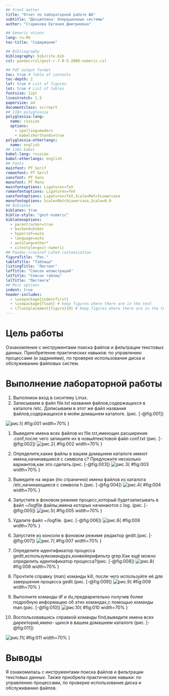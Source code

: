 ```yaml
---
## Front matter
title: "Отчет по лабораторной работе №6"
subtitle: "Дисциплина: Операционные системы"
author: "Старикова Евгения Дмитриевна"

## Generic otions
lang: ru-RU
toc-title: "Содержание"

## Bibliography
bibliography: bib/cite.bib
csl: pandoc/csl/gost-r-7-0-5-2008-numeric.csl

## Pdf output format
toc: true # Table of contents
toc-depth: 2
lof: true # List of figures
lot: true # List of tables
fontsize: 12pt
linestretch: 1.5
papersize: a4
documentclass: scrreprt
## I18n polyglossia
polyglossia-lang:
  name: russian
  options:
	- spelling=modern
	- babelshorthands=true
polyglossia-otherlangs:
  name: english
## I18n babel
babel-lang: russian
babel-otherlangs: english
## Fonts
mainfont: PT Serif
romanfont: PT Serif
sansfont: PT Sans
monofont: PT Mono
mainfontoptions: Ligatures=TeX
romanfontoptions: Ligatures=TeX
sansfontoptions: Ligatures=TeX,Scale=MatchLowercase
monofontoptions: Scale=MatchLowercase,Scale=0.9
## Biblatex
biblatex: true
biblio-style: "gost-numeric"
biblatexoptions:
  - parentracker=true
  - backend=biber
  - hyperref=auto
  - language=auto
  - autolang=other*
  - citestyle=gost-numeric
## Pandoc-crossref LaTeX customization
figureTitle: "Рис."
tableTitle: "Таблица"
listingTitle: "Листинг"
lofTitle: "Список иллюстраций"
lotTitle: "Список таблиц"
lolTitle: "Листинги"
## Misc options
indent: true
header-includes:
  - \usepackage{indentfirst}
  - \usepackage{float} # keep figures where there are in the text
  - \floatplacement{figure}{H} # keep figures where there are in the text
---
```


# Цель работы

Ознакомление с инструментами поиска файлов и фильтрации текстовых данных.
Приобретение практических навыков: по управлению процессами (и заданиями), по
проверке использования диска и обслуживанию файловых систем.


# Выполнение лабораторной работы

1. Выполниои вход в сиситему Linux. 
1. Записываем в файл file.txt названия файлов,содержащихся в каталоге /etc. Дописываем в этот же файл названия файлов,содержащихся в моём домашнем каталоге. (рис. [-@fig:001]) 

![рис.1](/home/edstarikova/Изображения/1.jpg){ #fig:001 width=70% }

1. Выведите имена всех файлов из file.txt,имеющих расширение .conf,после чего
запишите их в новыйтекстовой файл conf.txt (рис. [-@fig:002])
![рис.2](/home/edstarikova/%D0%98%D0%B7%D0%BE%D0%B1%D1%80%D0%B0%D0%B6%D0%B5%D0%BD%D0%B8%D1%8F/%D0%A1%D0%BD%D0%B8%D0%BC%D0%BE%D0%BA%20%D1%8D%D0%BA%D1%80%D0%B0%D0%BD%D0%B0%20%D0%BE%D1%82%202022-05-05%2006-53-33.png){ #fig:002 width=70% }

1. Определите,какие файлы в вашем домашнем каталоге имеют имена,начинавшиеся
с символа c? Предложите несколько вариантов,как это сделать.(рис. [-@fig:003])
![рис.3](home/edstarikova/%D0%98%D0%B7%D0%BE%D0%B1%D1%80%D0%B0%D0%B6%D0%B5%D0%BD%D0%B8%D1%8F/%D0%A1%D0%BD%D0%B8%D0%BC%D0%BE%D0%BA%20%D1%8D%D0%BA%D1%80%D0%B0%D0%BD%D0%B0%20%D0%BE%D1%82%202022-05-05%2006-53-13.png){ #fig:003 width=70% }
1. Выведите на экран (по странично) имена файлов из каталога /etc,начинающиеся
с символа h.(рис. [-@fig:004])
![рис.4](/home/edstarikova/%D0%98%D0%B7%D0%BE%D0%B1%D1%80%D0%B0%D0%B6%D0%B5%D0%BD%D0%B8%D1%8F/%D0%A1%D0%BD%D0%B8%D0%BC%D0%BE%D0%BA%20%D1%8D%D0%BA%D1%80%D0%B0%D0%BD%D0%B0%20%D0%BE%D1%82%202022-05-05%2006-49-11.png){ #fig:004 width=70% }
1. Запустите в фоновом режиме процесс,который будетзаписывать в файл ~/logfile
файлы,имена которых начинаются с log. (рис. [-@fig:005])
![рис.5](/home/edstarikova/%D0%98%D0%B7%D0%BE%D0%B1%D1%80%D0%B0%D0%B6%D0%B5%D0%BD%D0%B8%D1%8F/%D0%A1%D0%BD%D0%B8%D0%BC%D0%BE%D0%BA%20%D1%8D%D0%BA%D1%80%D0%B0%D0%BD%D0%B0%20%D0%BE%D1%82%202022-05-05%2006-54-00.png){ #fig:005 width=70% }
1. Удалите файл ~/logfile. (рис. [-@fig:006])
![рис.6](/home/edstarikova/%D0%98%D0%B7%D0%BE%D0%B1%D1%80%D0%B0%D0%B6%D0%B5%D0%BD%D0%B8%D1%8F/%D0%A1%D0%BD%D0%B8%D0%BC%D0%BE%D0%BA%20%D1%8D%D0%BA%D1%80%D0%B0%D0%BD%D0%B0%20%D0%BE%D1%82%202022-05-05%2006-55-32.png){ #fig:006 width=70% }
1. Запустите из консоли в фоновом режиме редактор gedit.(рис. [-@fig:007])
![рис.7]( /home/edstarikova/%D0%98%D0%B7%D0%BE%D0%B1%D1%80%D0%B0%D0%B6%D0%B5%D0%BD%D0%B8%D1%8F/%D0%A1%D0%BD%D0%B8%D0%BC%D0%BE%D0%BA%20%D1%8D%D0%BA%D1%80%D0%B0%D0%BD%D0%B0%20%D0%BE%D1%82%202022-05-05%2006-57-07.png){ #fig:007 width=70% }
1. Определите идентификатор процесса gedit,используякомандуps,конвейерифильтр
grep.Как ещё можно определить идентификатор процесса?(рис. [-@fig:008])
![рис.8](/home/edstarikova/Изображения/5.png){ #fig:008 width=70% }
1. Прочтите справку (man) команды kill, после чего используйте её для завершения
процесса gedit.(рис. [-@fig:009])
![рис.9](/home/edstarikova/%D0%98%D0%B7%D0%BE%D0%B1%D1%80%D0%B0%D0%B6%D0%B5%D0%BD%D0%B8%D1%8F/%D0%A1%D0%BD%D0%B8%D0%BC%D0%BE%D0%BA%20%D1%8D%D0%BA%D1%80%D0%B0%D0%BD%D0%B0%20%D0%BE%D1%82%202022-05-05%2006-58-55.png){ #fig:009 width=70% }
1. Выполните команды df и du,предварительно получив более подробную информацию
об этих командах,с помощью команды man.(рис. [-@fig:010])
![рис.10](/home/edstarikova/%D0%98%D0%B7%D0%BE%D0%B1%D1%80%D0%B0%D0%B6%D0%B5%D0%BD%D0%B8%D1%8F/%D0%A1%D0%BD%D0%B8%D0%BC%D0%BE%D0%BA%20%D1%8D%D0%BA%D1%80%D0%B0%D0%BD%D0%B0%20%D0%BE%D1%82%202022-05-05%2007-02-31.png){ #fig:010 width=70% }
1. Воспользовавшись справкой команды find,выведите имена всех директорий,имею-
щихся в вашем домашнем каталоге (рис. [-@fig:011])

![рис.11](/home/edstarikova/%D0%98%D0%B7%D0%BE%D0%B1%D1%80%D0%B0%D0%B6%D0%B5%D0%BD%D0%B8%D1%8F/%D0%A1%D0%BD%D0%B8%D0%BC%D0%BE%D0%BA%20%D1%8D%D0%BA%D1%80%D0%B0%D0%BD%D0%B0%20%D0%BE%D1%82%202022-05-05%2007-05-55.png){ #fig:011 width=70% }
# Выводы

Я ознакомилась с инструментами поиска файлов и фильтрации текстовых данных. Также приобрела практические навыки: по управлению процессами, по проверке использования диска и обслуживанию файлов.


